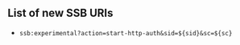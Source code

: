 <!--
SPDX-FileCopyrightText: 2021 Andre 'Staltz' Medeiros

SPDX-License-Identifier: CC-BY-4.0
-->

## List of new SSB URIs

- `ssb:experimental?action=start-http-auth&sid=${sid}&sc=${sc}`